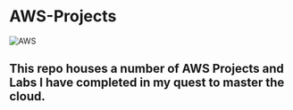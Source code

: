 # AWS-Projects
![AWS](https://img.shields.io/badge/AWS-%23FF9900.svg?style=for-the-badge&logo=amazon-aws&logoColor=white)

## This repo houses a number of AWS Projects and Labs I have completed in my quest to master the cloud.
